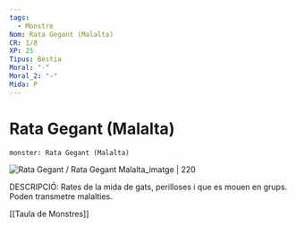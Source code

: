 ```yaml
---
tags:
  - Monstre
Nom: Rata Gegant (Malalta)
CR: 1/8
XP: 25
Tipus: Bèstia
Moral: "-"
Moral_2: "-"
Mida: P
---
```

# Rata Gegant (Malalta)

```statblock
monster: Rata Gegant (Malalta)
```

![Rata Gegant / Rata Gegant Malalta_imatge | 220](https://paizo.com/image/content/PathfinderRPG/PZO1114-PlagueRat.jpg)

DESCRIPCIÓ: 
Rates de la mida de gats, perilloses i que es mouen en grups. Poden transmetre malalties.

[[Taula de Monstres]]